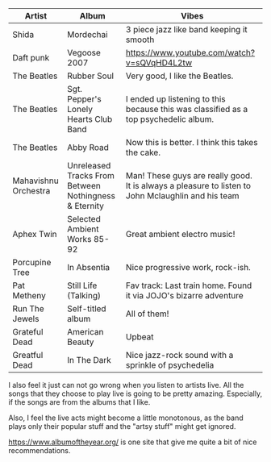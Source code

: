 |Artist|Album|Vibes|
| ------------- | ------------- | -----|
|Shida|Mordechai| 3 piece jazz like band keeping it smooth
|Daft punk| Vegoose 2007| https://www.youtube.com/watch?v=sQVqHD4L2tw
|The Beatles|Rubber Soul| Very good, I like the Beatles.
|The Beatles|Sgt. Pepper's Lonely Hearts Club Band| I ended up listening to this because this was classified as a top psychedelic album.
|The Beatles|Abby Road| Now this is better. I think this takes the cake.
|Mahavishnu Orchestra|Unreleased Tracks From Between Nothingness & Eternity| Man! These guys are really good. It is always a pleasure to listen to John Mclaughlin and his team
|Aphex Twin|Selected Ambient Works 85-92| Great ambient electro music!
|Porcupine Tree|In Absentia| Nice progressive work, rock-ish.
|Pat Metheny |Still Life (Talking)| Fav track: Last train home. Found it via JOJO's bizarre adventure
|Run The Jewels |Self-titled album| All of them!
|Grateful Dead |American Beauty | Upbeat
|Greatful Dead |In The Dark | Nice jazz-rock sound with a sprinkle of psychedelia


I also feel it just can not go wrong when you listen to artists live. All the songs that they choose to play live is going to be pretty amazing. Especially, if the songs are from the albums that I like.

Also, I feel the live acts might become a little monotonous, as the band plays only their popular stuff and the "artsy stuff" might get ignored.

https://www.albumoftheyear.org/ is one site that give me quite a bit of nice recommendations.
